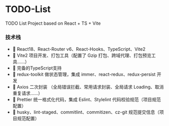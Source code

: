# TODO-List
TODO List Project based on React + TS + Vite

### 技术栈

- 🚀 React18、React-Router v6、React-Hooks、TypeScript、Vite2
- 🚀 Vite2 项目开发、打包工具（配置了 Gzip 打包、跨域代理、打包预览工具……）
- 🚀 完备的TypeScript支持
- 🚀 redux-toolkit 做状态管理，集成 immer、react-redux、redux-persist 开发
- 🚀 Axios 二次封装 （全局错误拦截、常用请求封装、全局请求 Loading、取消重复请求……）
- 🚀 Prettier 统一格式化代码，集成 Eslint、Stylelint 代码校验规范（项目规范配置）
- 🚀 husky、lint-staged、commitlint、commitizen、cz-git 规范提交信息（项目规范配置）
